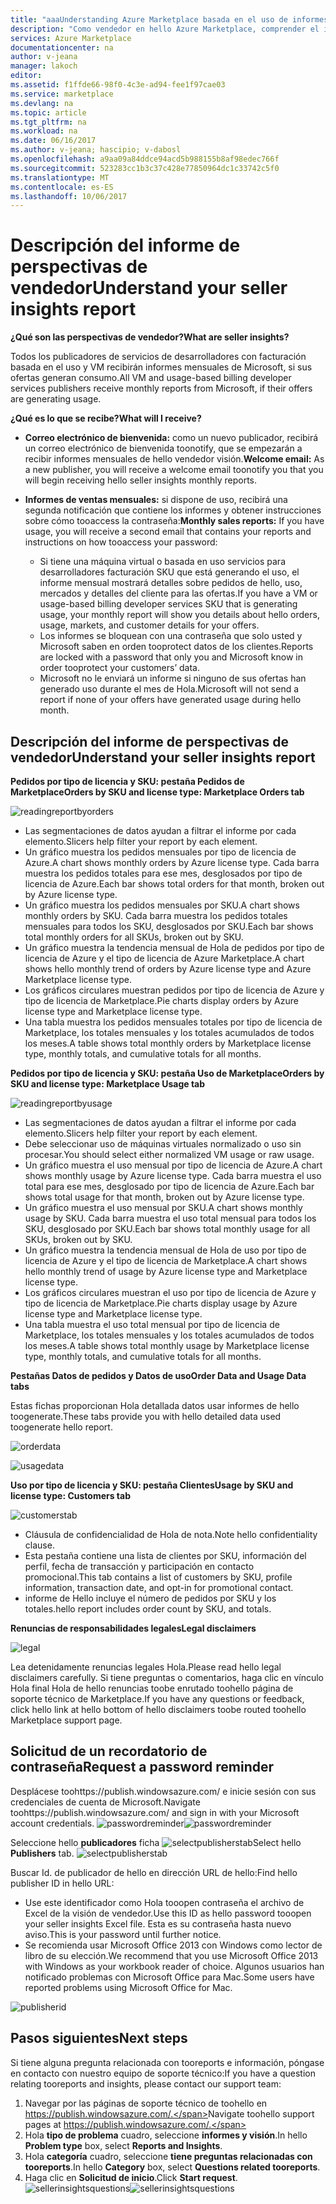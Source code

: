 ```yaml
---
title: "aaaUnderstanding Azure Marketplace basada en el uso de informes e información de vendedor reporting | Documentos de Microsoft"
description: "Como vendedor en hello Azure Marketplace, comprender el informe basada en uso, también conocido como un informe de la información del vendedor"
services: Azure Marketplace
documentationcenter: na
author: v-jeana
manager: lakoch
editor: 
ms.assetid: f1ffde66-98f0-4c3e-ad94-fee1f97cae03
ms.service: marketplace
ms.devlang: na
ms.topic: article
ms.tgt_pltfrm: na
ms.workload: na
ms.date: 06/16/2017
ms.author: v-jeana; hascipio; v-dabosl
ms.openlocfilehash: a9aa09a84ddce94acd5b988155b8af98edec766f
ms.sourcegitcommit: 523283cc1b3c37c428e77850964dc1c33742c5f0
ms.translationtype: MT
ms.contentlocale: es-ES
ms.lasthandoff: 10/06/2017
---
```

# <a name="understand-your-seller-insights-report"></a><span data-ttu-id="90059-103">Descripción del informe de perspectivas de vendedor</span><span class="sxs-lookup"><span data-stu-id="90059-103">Understand your seller insights report</span></span>
<span data-ttu-id="90059-104">**¿Qué son las perspectivas de vendedor?**</span><span class="sxs-lookup"><span data-stu-id="90059-104">**What are seller insights?**</span></span>

<span data-ttu-id="90059-105">Todos los publicadores de servicios de desarrolladores con facturación basada en el uso y VM recibirán informes mensuales de Microsoft, si sus ofertas generan consumo.</span><span class="sxs-lookup"><span data-stu-id="90059-105">All VM and usage-based billing developer services publishers receive monthly reports from Microsoft, if their offers are generating usage.</span></span>

<span data-ttu-id="90059-106">**¿Qué es lo que se recibe?**</span><span class="sxs-lookup"><span data-stu-id="90059-106">**What will I receive?**</span></span>

* <span data-ttu-id="90059-107">**Correo electrónico de bienvenida:** como un nuevo publicador, recibirá un correo electrónico de bienvenida toonotify, que se empezarán a recibir informes mensuales de hello vendedor visión.</span><span class="sxs-lookup"><span data-stu-id="90059-107">**Welcome email:** As a new publisher, you will receive a welcome email toonotify you that you will begin receiving hello seller insights monthly reports.</span></span>
* <span data-ttu-id="90059-108">**Informes de ventas mensuales:** si dispone de uso, recibirá una segunda notificación que contiene los informes y obtener instrucciones sobre cómo tooaccess la contraseña:</span><span class="sxs-lookup"><span data-stu-id="90059-108">**Monthly sales reports:**  If you have usage, you will receive a second email that contains your reports and instructions on how tooaccess your password:</span></span>

  * <span data-ttu-id="90059-109">Si tiene una máquina virtual o basada en uso servicios para desarrolladores facturación SKU que está generando el uso, el informe mensual mostrará detalles sobre pedidos de hello, uso, mercados y detalles del cliente para las ofertas.</span><span class="sxs-lookup"><span data-stu-id="90059-109">If you have a VM or usage-based billing developer services SKU that is generating usage, your monthly report will show you details about hello orders, usage, markets, and customer details for your offers.</span></span>
  * <span data-ttu-id="90059-110">Los informes se bloquean con una contraseña que solo usted y Microsoft saben en orden tooprotect datos de los clientes.</span><span class="sxs-lookup"><span data-stu-id="90059-110">Reports are locked with a password that only you and Microsoft know in order tooprotect your customers’ data.</span></span>
  * <span data-ttu-id="90059-111">Microsoft no le enviará un informe si ninguno de sus ofertas han generado uso durante el mes de Hola.</span><span class="sxs-lookup"><span data-stu-id="90059-111">Microsoft will not send a report if none of your offers have generated usage during hello month.</span></span>

## <a name="understand-your-seller-insights-report"></a><span data-ttu-id="90059-112">Descripción del informe de perspectivas de vendedor</span><span class="sxs-lookup"><span data-stu-id="90059-112">Understand your seller insights report</span></span>
<span data-ttu-id="90059-113">**Pedidos por tipo de licencia y SKU: pestaña Pedidos de Marketplace**</span><span class="sxs-lookup"><span data-stu-id="90059-113">**Orders by SKU and license type:  Marketplace Orders tab**</span></span>

![readingreportbyorders][2]

* <span data-ttu-id="90059-115">Las segmentaciones de datos ayudan a filtrar el informe por cada elemento.</span><span class="sxs-lookup"><span data-stu-id="90059-115">Slicers help filter your report by each element.</span></span>
* <span data-ttu-id="90059-116">Un gráfico muestra los pedidos mensuales por tipo de licencia de Azure.</span><span class="sxs-lookup"><span data-stu-id="90059-116">A chart shows monthly orders by Azure license type.</span></span> <span data-ttu-id="90059-117">Cada barra muestra los pedidos totales para ese mes, desglosados por tipo de licencia de Azure.</span><span class="sxs-lookup"><span data-stu-id="90059-117">Each bar shows total orders for that month, broken out by Azure license type.</span></span>
* <span data-ttu-id="90059-118">Un gráfico muestra los pedidos mensuales por SKU.</span><span class="sxs-lookup"><span data-stu-id="90059-118">A chart shows monthly orders by SKU.</span></span> <span data-ttu-id="90059-119">Cada barra muestra los pedidos totales mensuales para todos los SKU, desglosados por SKU.</span><span class="sxs-lookup"><span data-stu-id="90059-119">Each bar shows total monthly orders for all SKUs, broken out by SKU.</span></span>
* <span data-ttu-id="90059-120">Un gráfico muestra la tendencia mensual de Hola de pedidos por tipo de licencia de Azure y el tipo de licencia de Azure Marketplace.</span><span class="sxs-lookup"><span data-stu-id="90059-120">A chart shows hello monthly trend of orders by Azure license type and Azure Marketplace license type.</span></span>
* <span data-ttu-id="90059-121">Los gráficos circulares muestran pedidos por tipo de licencia de Azure y tipo de licencia de Marketplace.</span><span class="sxs-lookup"><span data-stu-id="90059-121">Pie charts display orders by Azure license type and Marketplace license type.</span></span>
* <span data-ttu-id="90059-122">Una tabla muestra los pedidos mensuales totales por tipo de licencia de Marketplace, los totales mensuales y los totales acumulados de todos los meses.</span><span class="sxs-lookup"><span data-stu-id="90059-122">A table shows total monthly orders by Marketplace license type, monthly totals, and cumulative totals for all months.</span></span>

<span data-ttu-id="90059-123">**Pedidos por tipo de licencia y SKU: pestaña Uso de Marketplace**</span><span class="sxs-lookup"><span data-stu-id="90059-123">**Orders by SKU and license type:  Marketplace Usage tab**</span></span>

![readingreportbyusage][3]

* <span data-ttu-id="90059-125">Las segmentaciones de datos ayudan a filtrar el informe por cada elemento.</span><span class="sxs-lookup"><span data-stu-id="90059-125">Slicers help filter your report by each element.</span></span>
* <span data-ttu-id="90059-126">Debe seleccionar uso de máquinas virtuales normalizado o uso sin procesar.</span><span class="sxs-lookup"><span data-stu-id="90059-126">You should select either normalized VM usage or raw usage.</span></span>
* <span data-ttu-id="90059-127">Un gráfico muestra el uso mensual por tipo de licencia de Azure.</span><span class="sxs-lookup"><span data-stu-id="90059-127">A chart shows monthly usage by Azure license type.</span></span> <span data-ttu-id="90059-128">Cada barra muestra el uso total para ese mes, desglosado por tipo de licencia de Azure.</span><span class="sxs-lookup"><span data-stu-id="90059-128">Each bar shows total usage for that month, broken out by Azure license type.</span></span>
* <span data-ttu-id="90059-129">Un gráfico muestra el uso mensual por SKU.</span><span class="sxs-lookup"><span data-stu-id="90059-129">A chart shows monthly usage by SKU.</span></span> <span data-ttu-id="90059-130">Cada barra muestra el uso total mensual para todos los SKU, desglosado por SKU.</span><span class="sxs-lookup"><span data-stu-id="90059-130">Each bar shows total monthly usage for all SKUs, broken out by SKU.</span></span>
* <span data-ttu-id="90059-131">Un gráfico muestra la tendencia mensual de Hola de uso por tipo de licencia de Azure y el tipo de licencia de Marketplace.</span><span class="sxs-lookup"><span data-stu-id="90059-131">A chart shows hello monthly trend of usage by Azure license type and Marketplace license type.</span></span>
* <span data-ttu-id="90059-132">Los gráficos circulares muestran el uso por tipo de licencia de Azure y tipo de licencia de Marketplace.</span><span class="sxs-lookup"><span data-stu-id="90059-132">Pie charts display usage by Azure license type and Marketplace license type.</span></span>
* <span data-ttu-id="90059-133">Una tabla muestra el uso total mensual por tipo de licencia de Marketplace, los totales mensuales y los totales acumulados de todos los meses.</span><span class="sxs-lookup"><span data-stu-id="90059-133">A table shows total monthly usage by Marketplace license type, monthly totals, and cumulative totals for all months.</span></span>

<span data-ttu-id="90059-134">**Pestañas Datos de pedidos y Datos de uso**</span><span class="sxs-lookup"><span data-stu-id="90059-134">**Order Data and Usage Data tabs**</span></span>

<span data-ttu-id="90059-135">Estas fichas proporcionan Hola detallada datos usar informes de hello toogenerate.</span><span class="sxs-lookup"><span data-stu-id="90059-135">These tabs provide you with hello detailed data used toogenerate hello report.</span></span>

![orderdata][4]

![usagedata][5]

<span data-ttu-id="90059-138">**Uso por tipo de licencia y SKU: pestaña Clientes**</span><span class="sxs-lookup"><span data-stu-id="90059-138">**Usage by SKU and license type:  Customers tab**</span></span>

![customerstab][6]

* <span data-ttu-id="90059-140">Cláusula de confidencialidad de Hola de nota.</span><span class="sxs-lookup"><span data-stu-id="90059-140">Note hello confidentiality clause.</span></span>
* <span data-ttu-id="90059-141">Esta pestaña contiene una lista de clientes por SKU, información del perfil, fecha de transacción y participación en contacto promocional.</span><span class="sxs-lookup"><span data-stu-id="90059-141">This tab contains a list of customers by SKU, profile information, transaction date, and opt-in for promotional contact.</span></span>
* <span data-ttu-id="90059-142">informe de Hello incluye el número de pedidos por SKU y los totales.</span><span class="sxs-lookup"><span data-stu-id="90059-142">hello report includes order count by SKU, and totals.</span></span>

<span data-ttu-id="90059-143">**Renuncias de responsabilidades legales**</span><span class="sxs-lookup"><span data-stu-id="90059-143">**Legal disclaimers**</span></span>

![legal][1]

<span data-ttu-id="90059-145">Lea detenidamente renuncias legales Hola.</span><span class="sxs-lookup"><span data-stu-id="90059-145">Please read hello legal disclaimers carefully.</span></span> <span data-ttu-id="90059-146">Si tiene preguntas o comentarios, haga clic en vínculo Hola final Hola de hello renuncias toobe enrutado toohello página de soporte técnico de Marketplace.</span><span class="sxs-lookup"><span data-stu-id="90059-146">If you have any questions or feedback, click hello link at hello bottom of hello disclaimers toobe routed toohello Marketplace support page.</span></span>

## <a name="request-a-password-reminder"></a><span data-ttu-id="90059-147">Solicitud de un recordatorio de contraseña</span><span class="sxs-lookup"><span data-stu-id="90059-147">Request a password reminder</span></span>
<span data-ttu-id="90059-148">Desplácese toohttps://publish.windowsazure.com/ e inicie sesión con sus credenciales de cuenta de Microsoft.</span><span class="sxs-lookup"><span data-stu-id="90059-148">Navigate toohttps://publish.windowsazure.com/ and sign in with your Microsoft account credentials.</span></span>
<span data-ttu-id="90059-149">![passwordreminder][7]</span><span class="sxs-lookup"><span data-stu-id="90059-149">![passwordreminder][7]</span></span>

<span data-ttu-id="90059-150">Seleccione hello **publicadores** ficha ![selectpublisherstab][8]</span><span class="sxs-lookup"><span data-stu-id="90059-150">Select hello **Publishers** tab. ![selectpublisherstab][8]</span></span>

<span data-ttu-id="90059-151">Buscar Id. de publicador de hello en dirección URL de hello:</span><span class="sxs-lookup"><span data-stu-id="90059-151">Find hello publisher ID in hello URL:</span></span>

* <span data-ttu-id="90059-152">Use este identificador como Hola tooopen contraseña el archivo de Excel de la visión de vendedor.</span><span class="sxs-lookup"><span data-stu-id="90059-152">Use this ID as hello password tooopen your seller insights Excel file.</span></span>
  <span data-ttu-id="90059-153">Esta es su contraseña hasta nuevo aviso.</span><span class="sxs-lookup"><span data-stu-id="90059-153">This is your password until further notice.</span></span>
* <span data-ttu-id="90059-154">Se recomienda usar Microsoft Office 2013 con Windows como lector de libro de su elección.</span><span class="sxs-lookup"><span data-stu-id="90059-154">We recommend that you use Microsoft Office 2013 with Windows as your workbook reader of choice.</span></span>  <span data-ttu-id="90059-155">Algunos usuarios han notificado problemas con Microsoft Office para Mac.</span><span class="sxs-lookup"><span data-stu-id="90059-155">Some users have reported problems using Microsoft Office for Mac.</span></span>

![publisherid][9]

## <a name="next-steps"></a><span data-ttu-id="90059-157">Pasos siguientes</span><span class="sxs-lookup"><span data-stu-id="90059-157">Next steps</span></span>
<span data-ttu-id="90059-158">Si tiene alguna pregunta relacionada con tooreports e información, póngase en contacto con nuestro equipo de soporte técnico:</span><span class="sxs-lookup"><span data-stu-id="90059-158">If you have a question relating tooreports and insights, please contact our support team:</span></span>

1. <span data-ttu-id="90059-159">Navegar por las páginas de soporte técnico de toohello en https://publish.windowsazure.com/.</span><span class="sxs-lookup"><span data-stu-id="90059-159">Navigate toohello support pages at https://publish.windowsazure.com/.</span></span>
2. <span data-ttu-id="90059-160">Hola **tipo de problema** cuadro, seleccione **informes y visión**.</span><span class="sxs-lookup"><span data-stu-id="90059-160">In hello **Problem type** box, select **Reports and Insights**.</span></span>
3. <span data-ttu-id="90059-161">Hola **categoría** cuadro, seleccione **tiene preguntas relacionadas con tooreports**.</span><span class="sxs-lookup"><span data-stu-id="90059-161">In hello **Category** box, select **Questions related tooreports**.</span></span>
4. <span data-ttu-id="90059-162">Haga clic en **Solicitud de inicio**.</span><span class="sxs-lookup"><span data-stu-id="90059-162">Click **Start request**.</span></span>
   <span data-ttu-id="90059-163">![sellerinsightsquestions][10]</span><span class="sxs-lookup"><span data-stu-id="90059-163">![sellerinsightsquestions][10]</span></span>

[1]: ./media/marketplace-publishing-report-seller-insights/legal.png
[2]: ./media/marketplace-publishing-report-seller-insights/readingreportbyorders.png
[3]: ./media/marketplace-publishing-report-seller-insights/readingreportbyusage.png
[4]: ./media/marketplace-publishing-report-seller-insights/orderdata.png
[5]: ./media/marketplace-publishing-report-seller-insights/usagedata.png
[6]: ./media/marketplace-publishing-report-seller-insights/customerstab.png
[7]: ./media/marketplace-publishing-report-seller-insights/passwordreminder.png
[8]: ./media/marketplace-publishing-report-seller-insights/selectpublisherstab.png
[9]: ./media/marketplace-publishing-report-seller-insights/publisherid.png
[10]: ./media/marketplace-publishing-report-seller-insights/sellerinsightsquestions.png
